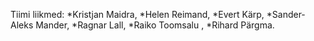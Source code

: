 Tiimi liikmed: 
 *Kristjan Maidra, 
 *Helen Reimand, 
 *Evert Kärp, 
 *Sander-Aleks Mander, 
 *Ragnar Lall, 
 *Raiko Toomsalu , 
 *Rihard Pärgma.
